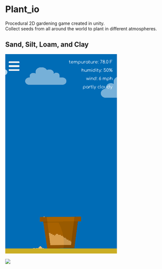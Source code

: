 # Plant_io
Procedural 2D gardening game created in unity.  
Collect seeds from all around the world to plant in different atmospheres.

## Sand, Silt, Loam, and Clay
![](https://github.com/Benjo93/Plant.io/blob/master/Gifs/dirt.gif)

![](https://github.com/Benjo93/Plant.io/blob/master/Gifs/tomato.gif)
